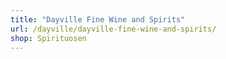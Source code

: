 ```yaml
---
title: "Dayville Fine Wine and Spirits"
url: /dayville/dayville-fine-wine-and-spirits/
shop: Spirituosen
---
```

